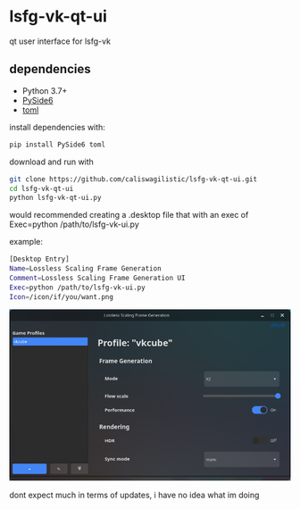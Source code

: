 # lsfg-vk-qt-ui
qt user interface for lsfg-vk
## dependencies

- Python 3.7+
- [PySide6](https://pypi.org/project/PySide6/)
- [toml](https://pypi.org/project/toml/)

install dependencies with:

```bash
pip install PySide6 toml
```
download and run with
```bash
git clone https://github.com/caliswagilistic/lsfg-vk-qt-ui.git
cd lsfg-vk-qt-ui
python lsfg-vk-qt-ui.py
```
would recommended creating a .desktop file that with an exec of Exec=python /path/to/lsfg-vk-ui.py

example:
```bash
[Desktop Entry]
Name=Lossless Scaling Frame Generation
Comment=Lossless Scaling Frame Generation UI
Exec=python /path/to/lsfg-vk-ui.py
Icon=/icon/if/you/want.png

```

![example](example.png)

dont expect much in terms of updates, i have no idea what im doing
